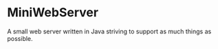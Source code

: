 MiniWebServer
=============

A small web server written in Java striving to support as much things as possible.